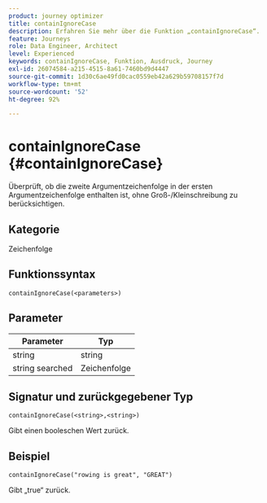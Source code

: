 ```yaml
---
product: journey optimizer
title: containIgnoreCase
description: Erfahren Sie mehr über die Funktion „containIgnoreCase“.
feature: Journeys
role: Data Engineer, Architect
level: Experienced
keywords: containIgnoreCase, Funktion, Ausdruck, Journey
exl-id: 26074584-a215-4515-8a61-7460bd9d4447
source-git-commit: 1d30c6ae49fd0cac0559eb42a629b59708157f7d
workflow-type: tm+mt
source-wordcount: '52'
ht-degree: 92%

---
```


# containIgnoreCase {#containIgnoreCase}

Überprüft, ob die zweite Argumentzeichenfolge in der ersten Argumentzeichenfolge enthalten ist, ohne Groß-/Kleinschreibung zu berücksichtigen.

## Kategorie

Zeichenfolge

## Funktionssyntax

`containIgnoreCase(<parameters>)`

## Parameter

| Parameter | Typ |
|-----------|------------------|
| string | string |
| string searched | Zeichenfolge |

## Signatur und zurückgegebener Typ

`containIgnoreCase(<string>,<string>)`

Gibt einen booleschen Wert zurück.

## Beispiel

`containIgnoreCase("rowing is great", "GREAT")`

Gibt „true“ zurück.
